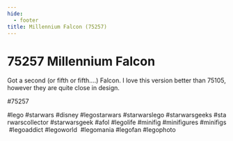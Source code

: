 ```yaml
---
hide:
  - footer
title: Millennium Falcon (75257)
---
```


# 75257 Millennium Falcon

Got a second (or fifth or fifth….) Falcon. I love this version better than 75105, however they are quite close in design. 

#75257 
 
#lego #starwars #disney #legostarwars #starwarslego #starwarsgeeks #starwarscollector #starwarsgeek #afol #legolife #minifig #minifigures #minifigs #legoaddict #legoworld  #legomania #legofan #legophoto 

